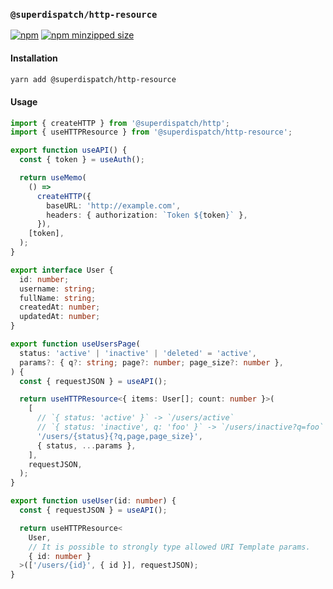 ### `@superdispatch/http-resource`

[![npm](https://img.shields.io/npm/v/@superdispatch/http-resource)](https://www.npmjs.com/package/@superdispatch/http-resource)
[![npm minzipped size](https://img.shields.io/bundlephobia/minzip/@superdispatch/http-resource.svg)](https://bundlephobia.com/result?p=@superdispatch/http-resource)

#### Installation

```bash
yarn add @superdispatch/http-resource
```

#### Usage

```ts
import { createHTTP } from '@superdispatch/http';
import { useHTTPResource } from '@superdispatch/http-resource';

export function useAPI() {
  const { token } = useAuth();

  return useMemo(
    () =>
      createHTTP({
        baseURL: 'http://example.com',
        headers: { authorization: `Token ${token}` },
      }),
    [token],
  );
}

export interface User {
  id: number;
  username: string;
  fullName: string;
  createdAt: number;
  updatedAt: number;
}

export function useUsersPage(
  status: 'active' | 'inactive' | 'deleted' = 'active',
  params?: { q?: string; page?: number; page_size?: number },
) {
  const { requestJSON } = useAPI();

  return useHTTPResource<{ items: User[]; count: number }>(
    [
      // `{ status: 'active' }` -> `/users/active`
      // `{ status: 'inactive', q: 'foo' }` -> `/users/inactive?q=foo`
      '/users/{status}{?q,page,page_size}',
      { status, ...params },
    ],
    requestJSON,
  );
}

export function useUser(id: number) {
  const { requestJSON } = useAPI();

  return useHTTPResource<
    User,
    // It is possible to strongly type allowed URI Template params.
    { id: number }
  >(['/users/{id}', { id }], requestJSON);
}
```
